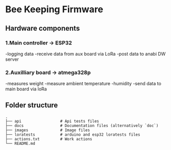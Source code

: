 # Bee Keeping Firmware
## Hardware components
### 1.Main controller -> ESP32
-logging data
-receive data from aux board via LoRa 
-post data to anabi DW server

### 2.Auxilliary board -> atmega328p 
-measures weight
-measure ambient temperature
-humidity
-send data to main board via loRa

## Folder structure
	.
	├── api                 # Api tests files
	├── docs                # Documentation files (alternatively `doc`)
	├── images              # Image files
	├── loratests           # arduino and esp32 loratests files     
	├── actions.txt			# Work actions 
	└── README.md

